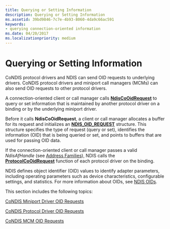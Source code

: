 ```yaml
---
title: Querying or Setting Information
description: Querying or Setting Information
ms.assetid: 39bd9846-7c7e-4b93-8060-4da9c66ac591
keywords:
- querying connection-oriented information
ms.date: 04/20/2017
ms.localizationpriority: medium
---
```


# Querying or Setting Information





CoNDIS protocol drivers and NDIS can send OID requests to underlying drivers. CoNDIS protocol drivers and miniport call managers (MCMs) can also send OID requests to other protocol drivers.

A connection-oriented client or call manager calls [**NdisCoOidRequest**](https://docs.microsoft.com/windows-hardware/drivers/ddi/ndis/nf-ndis-ndiscooidrequest) to query or set information that is maintained by another protocol driver on a binding or by the underlying miniport driver.

Before it calls **NdisCoOidRequest**, a client or call manager allocates a buffer for its request and initializes an [**NDIS\_OID\_REQUEST**](https://docs.microsoft.com/windows-hardware/drivers/ddi/ndis/ns-ndis-_ndis_oid_request) structure. This structure specifies the type of request (query or set), identifies the information (OID) that is being queried or set, and points to buffers that are used for passing OID data.

If the connection-oriented client or call manager passes a valid *NdisAfHandle* (see [Address Families](address-families.md)), NDIS calls the [**ProtocolCoOidRequest**](https://docs.microsoft.com/windows-hardware/drivers/ddi/ndis/nc-ndis-protocol_co_oid_request) function of each protocol driver on the binding.

NDIS defines object identifier (OID) values to identify adapter parameters, including operating parameters such as device characteristics, configurable settings, and statistics. For more information about OIDs, see [NDIS OIDs](https://docs.microsoft.com/windows-hardware/drivers/ddi/_netvista/).

This section includes the following topics:

[CoNDIS Miniport Driver OID Requests](condis-miniport-driver-oid-requests.md)

[CoNDIS Protocol Driver OID Requests](condis-protocol-driver-oid-requests.md)

[CoNDIS MCM OID Requests](condis-mcm-oid-requests.md)

 

 





